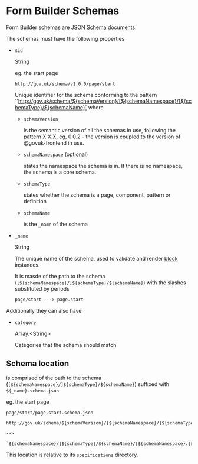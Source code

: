 # Form Builder Schemas


Form Builder schemas are [JSON Schema](http://json-schema.org/) documents.

The schemas must have the following properties

- `$id`

  String

  eg. the start page
  
  `http://gov.uk/schema/v1.0.0/page/start`

  Unique identifier for the schema conforming to the pattern ``http://gov.uk/schema/${schemaVersion}/[${schemaNamespace}/]${schemaType}/${schemaName}` where

    - `schemaVersion`

      is the semantic version of all the schemas in use, following the pattern X.X.X, eg, 0.0.2 - the version is coupled to the version of @govuk-frontend in use.
    - `schemaNamespace` (optional)

      states the namespace the schema is in. If there is no namespace, the schema is a core schema.
    - `schemaType`

      states whether the schema is a page, component, pattern or definition
    - `schemaName`

      is the `_name` of the schema 
- `_name`

  String

  The unique name of the schema, used to validate and render [block](block) instances.

  It is masde of the path to the schema (`[${schemaNamespace}/]${schemaType}/${schemaName}`) with the slashes substituted by periods

  ```
  page/start ---> page.start
  ```

Additionally they can also have

- `category`

  Array.&lt;String&gt;

  Categories that the schema should match

## Schema location

is comprised of the path to the schema (`[${schemaNamespace}/]${schemaType}/${schemaName}`) suffixed with `${_name}.schema.json`.

eg. the start page

`page/start/page.start.schema.json`


    http://gov.uk/schema/${schemaVersion}/[${schemaNamespace}/]${schemaType}/${schemaName}`

    -->

    `${schemaNamespace}/]${schemaType}/${schemaName}/[${schemaNamespace}.]${schemaType}.${schemaName}.schema.json`

This location is relative to its `specifications` directory.